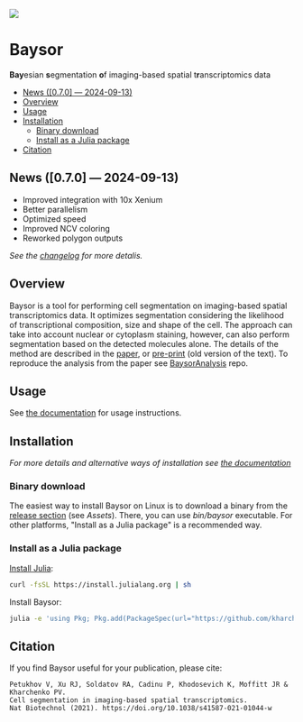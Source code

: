 [![](https://img.shields.io/badge/docs-dev-blue.svg)](https://kharchenkolab.github.io/Baysor/dev)

# Baysor

**Bay**esian **s**egmentation **o**f imaging-based spatial t**r**anscriptomics data

- [News (\[0.7.0\] — 2024-09-13)](#news-070--2024-09-13)
- [Overview](#overview)
- [Usage](#usage)
- [Installation](#installation)
  - [Binary download](#binary-download)
  - [Install as a Julia package](#install-as-a-julia-package)
- [Citation](#citation)

## News ([0.7.0] — 2024-09-13)

- Improved integration with 10x Xenium
- Better parallelism
- Optimized speed
- Improved NCV coloring
- Reworked polygon outputs

*See the [changelog](CHANGELOG.md) for more detalis.*

## Overview

Baysor is a tool for performing cell segmentation on imaging-based spatial transcriptomics data. It optimizes segmentation considering the likelihood of transcriptional composition, size and shape of the cell. The approach can take into account nuclear or cytoplasm staining, however, can also perform segmentation based on the detected molecules alone. The details of the method are described in the [paper](https://www.nature.com/articles/s41587-021-01044-w), or [pre-print](https://www.biorxiv.org/content/10.1101/2020.10.05.326777v1) (old version of the text). To reproduce the analysis from the paper see [BaysorAnalysis](https://github.com/kharchenkolab/BaysorAnalysis) repo.

## Usage

See [the documentation](https://kharchenkolab.github.io/Baysor/) for usage instructions.

## Installation

*For more details and alternative ways of installation see [the documentation](https://kharchenkolab.github.io/Baysor/)*

### Binary download

The easiest way to install Baysor on Linux is to download a binary from the [release section](https://github.com/kharchenkolab/Baysor/releases) (see *Assets*). There, you can use *bin/baysor* executable. For other platforms, "Install as a Julia package" is a recommended way.

### Install as a Julia package

[Install Julia](https://github.com/julialang/juliaup#installation):

```bash
curl -fsSL https://install.julialang.org | sh
```

Install Baysor:

```bash
julia -e 'using Pkg; Pkg.add(PackageSpec(url="https://github.com/kharchenkolab/Baysor.git")); Pkg.build()'
```

## Citation

If you find Baysor useful for your publication, please cite:

```
Petukhov V, Xu RJ, Soldatov RA, Cadinu P, Khodosevich K, Moffitt JR & Kharchenko PV.
Cell segmentation in imaging-based spatial transcriptomics.
Nat Biotechnol (2021). https://doi.org/10.1038/s41587-021-01044-w
```
